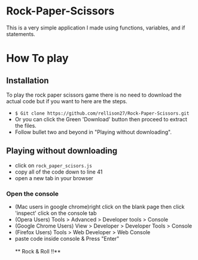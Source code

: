 # Rock-Paper-Scissors
This is a very simple application I made using functions, variables, and if statements.



# How To play
## Installation
To play the rock paper scissors game there is no need to download the actual code but if you want to here are the steps.
- `$ Git clone https://github.com/rellison27/Rock-Paper-Scissors.git`
- Or you can click the Green 'Download' button then proceed to extract the files.
- Follow bullet two and beyond in "Playing without downloading".

## Playing without downloading
- click on `rock_paper_scisors.js`
- copy all of the code down to line 41
- open a new tab in your browser
### Open the console
- (Mac users in google chrome)right click on the blank page then click 'inspect' click on the console tab
- (Opera Users) Tools > Advanced > Developer tools > Console
- (Google Chrome Users) View > Developer > Developer Tools > Console
- (Firefox Users) Tools > Web Developer > Web Console
- paste code inside console & Press "Enter" <br></br>
** Rock & Roll !!**
